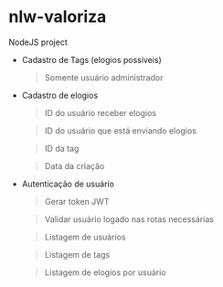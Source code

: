 # nlw-valoriza
NodeJS project

- Cadastro de Tags (elogios possíveis)
  > Somente usuário administrador

- Cadastro de elogios
  > ID do usuário receber elogios
  
  > ID do usuário que está enviando elogios
  
  > ID da tag
  
  > Data da criação
  
- Autenticação de usuário
  > Gerar token JWT
  
  > Validar usuário logado nas rotas necessárias
  
  > Listagem de usuários
  
  > Listagem de tags
  
  > Listagem de elogios por usuário
  
